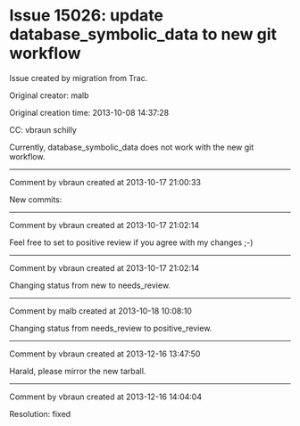 # Issue 15026: update database_symbolic_data to new git workflow

Issue created by migration from Trac.

Original creator: malb

Original creation time: 2013-10-08 14:37:28

CC:  vbraun schilly

Currently, database_symbolic_data does not work with the new git workflow.


---

Comment by vbraun created at 2013-10-17 21:00:33

New commits:


---

Comment by vbraun created at 2013-10-17 21:02:14

Feel free to set to positive review if you agree with my changes ;-)


---

Comment by vbraun created at 2013-10-17 21:02:14

Changing status from new to needs_review.


---

Comment by malb created at 2013-10-18 10:08:10

Changing status from needs_review to positive_review.


---

Comment by vbraun created at 2013-12-16 13:47:50

Harald, please mirror the new tarball.


---

Comment by vbraun created at 2013-12-16 14:04:04

Resolution: fixed
